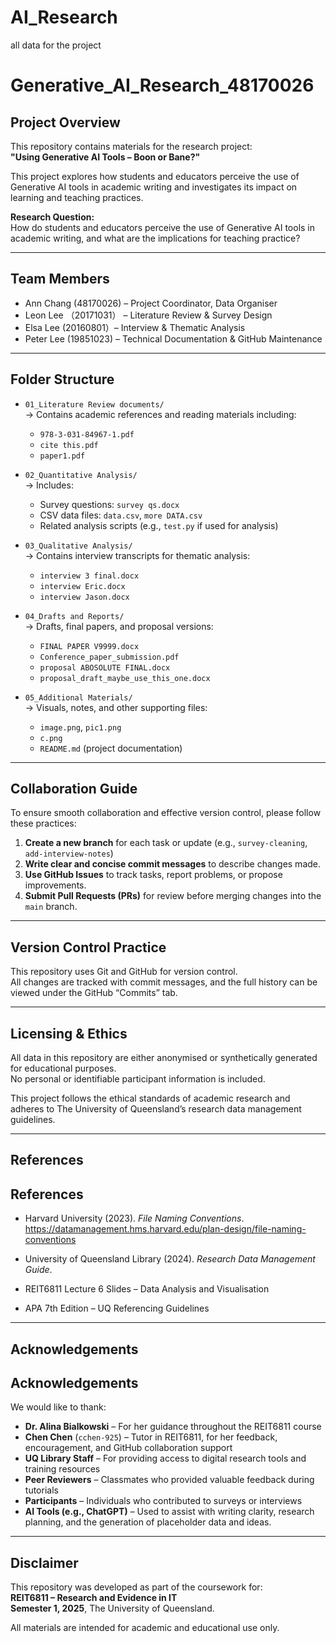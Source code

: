 # AI_Research

all data for the project


# Generative_AI_Research_48170026

## Project Overview
This repository contains materials for the research project:  
**"Using Generative AI Tools – Boon or Bane?"**

This project explores how students and educators perceive the use of Generative AI tools in academic writing and investigates its impact on learning and teaching practices.

**Research Question:**  
How do students and educators perceive the use of Generative AI tools in academic writing, and what are the implications for teaching practice?


---

## Team Members

- Ann Chang (48170026) – Project Coordinator, Data Organiser  
- Leon Lee （20171031） – Literature Review & Survey Design  
- Elsa Lee (20160801）– Interview & Thematic Analysis  
- Peter Lee (19851023) – Technical Documentation & GitHub Maintenance  

---

## Folder Structure

- `01_Literature Review documents/`  
  → Contains academic references and reading materials including:
    - `978-3-031-84967-1.pdf`
    - `cite this.pdf`
    - `paper1.pdf`

- `02_Quantitative Analysis/`  
  → Includes:
    - Survey questions: `survey qs.docx`
    - CSV data files: `data.csv`, `more DATA.csv`
    - Related analysis scripts (e.g., `test.py` if used for analysis)

- `03_Qualitative Analysis/`  
  → Contains interview transcripts for thematic analysis:
    - `interview 3 final.docx`
    - `interview Eric.docx`
    - `interview Jason.docx`

- `04_Drafts and Reports/`  
  → Drafts, final papers, and proposal versions:
    - `FINAL PAPER V9999.docx`
    - `Conference_paper_submission.pdf`
    - `proposal ABOSOLUTE FINAL.docx`
    - `proposal_draft_maybe_use_this_one.docx`

- `05_Additional Materials/`  
  → Visuals, notes, and other supporting files:
    - `image.png`, `pic1.png`
    - `c.png`
    - `README.md` (project documentation)


---

## Collaboration Guide

To ensure smooth collaboration and effective version control, please follow these practices:

1. **Create a new branch** for each task or update (e.g., `survey-cleaning`, `add-interview-notes`)
2. **Write clear and concise commit messages** to describe changes made.
3. **Use GitHub Issues** to track tasks, report problems, or propose improvements.
4. **Submit Pull Requests (PRs)** for review before merging changes into the `main` branch.

---

## Version Control Practice

This repository uses Git and GitHub for version control.  
All changes are tracked with commit messages, and the full history can be viewed under the GitHub “Commits” tab.


---

## Licensing & Ethics

All data in this repository are either anonymised or synthetically generated for educational purposes.  
No personal or identifiable participant information is included.

This project follows the ethical standards of academic research and adheres to The University of Queensland’s research data management guidelines.


---

## References

## References

- Harvard University (2023). *File Naming Conventions*.  
  https://datamanagement.hms.harvard.edu/plan-design/file-naming-conventions

- University of Queensland Library (2024). *Research Data Management Guide*.

- REIT6811 Lecture 6 Slides – Data Analysis and Visualisation

- APA 7th Edition – UQ Referencing Guidelines

---

## Acknowledgements

## Acknowledgements

We would like to thank:

- **Dr. Alina Bialkowski** – For her guidance throughout the REIT6811 course  
- **Chen Chen** (`cchen-925`) – Tutor in REIT6811, for her feedback, encouragement, and GitHub collaboration support  
- **UQ Library Staff** – For providing access to digital research tools and training resources  
- **Peer Reviewers** – Classmates who provided valuable feedback during tutorials  
- **Participants** – Individuals who contributed to surveys or interviews  
- **AI Tools (e.g., ChatGPT)** – Used to assist with writing clarity, research planning, and the generation of placeholder data and ideas.


---

## Disclaimer

This repository was developed as part of the coursework for:  
**REIT6811 – Research and Evidence in IT**  
**Semester 1, 2025**, The University of Queensland.

All materials are intended for academic and educational use only.

